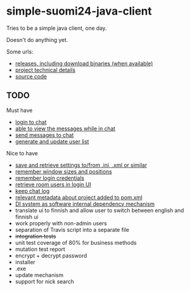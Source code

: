 simple-suomi24-java-client
==========================

Tries to be a simple java client, one day.

Doesn't do anything yet.

Some urls:

 - [releases, including download binaries (when available)](https://github.com/eis/simple-suomi24-java-client/releases)
 - [project technical details](http://eis.github.io/simple-suomi24-java-client)
 - [source code](https://github.com/eis/simple-suomi24-java-client)

TODO
----

Must have

 - [login to chat](https://github.com/eis/simple-suomi24-java-client/issues/1)
 - [able to view the messages while in chat](https://github.com/eis/simple-suomi24-java-client/issues/2)
 - [send messages to chat](https://github.com/eis/simple-suomi24-java-client/issues/3)
 - [generate and update user list](https://github.com/eis/simple-suomi24-java-client/issues/4)

Nice to have

 - [save and retrieve settings to/from .ini, .xml or similar](https://github.com/eis/simple-suomi24-java-client/issues/5)
 - [remember window sizes and positions](https://github.com/eis/simple-suomi24-java-client/issues/6)
 - [remember login credentials](https://github.com/eis/simple-suomi24-java-client/issues/7)
 - [retrieve room users in login UI](https://github.com/eis/simple-suomi24-java-client/issues/8)
 - [keep chat log](https://github.com/eis/simple-suomi24-java-client/issues/9)
 - [relevant metadata about project added to pom.xml](https://github.com/eis/simple-suomi24-java-client/issues/10)
 - [DI system as software internal dependency mechanism](https://github.com/eis/simple-suomi24-java-client/issues/11)
 - translate ui to finnish and allow user to switch between english and finnish ui
 - work properly with non-admin users
 - separation of Travis script into a separate file
 - ~~integration tests~~
 - unit test coverage of 80% for business methods
 - mutation test report
 - encrypt + decrypt password
 - installer
 - .exe
 - update mechanism
 - support for nick search
